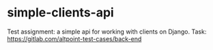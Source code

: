 # simple-clients-api
Test assignment: a simple api for working with clients on Django. Task: https://gitlab.com/altpoint-test-cases/back-end
